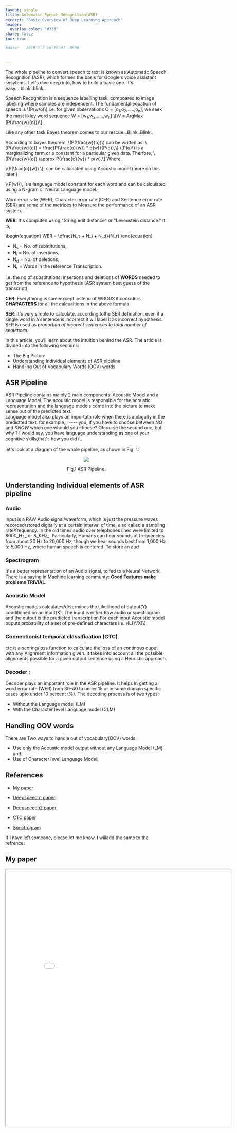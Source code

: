 ```yaml
---
layout: single
title: Automatic Speech Recognition(ASR) 
excerpt: "Basic Overview of Deep Learning Approach"
header:
  overlay_color: "#333"
share: false
toc: true

#date:   2019-1-7 16:16:01 -0600


---
```

<script type="text/javascript" async
  src="https://cdnjs.cloudflare.com/ajax/libs/mathjax/2.7.1/MathJax.js?config=TeX-AMS-MML_HTMLorMML">
</script>

The whole pipeline to convert speech to text is known as Automatic Speech Recognition (ASR), which formes the basis for Google's voice assistant sysytems. Let's dive deep into, how to build a basic one. It's easy....blink..blink..  

Speech Recognition is a sequence labelling task, compoared to image labelling where samples are independent. The fundamental equation of speech is  \\(P(w/o)\\) i.e. for given observations O = [o<sub>1</sub>,o<sub>2</sub>,.....,o<sub>n</sub>], we seek the most likley word sequence W = [w<sub>1</sub>,w<sub>2</sub>,.....,w<sub>n</sub>] \\[W = ArgMax (P(\frac{w}{o}))\\].

Like any other task Bayes theorem comes to our rescue...Blink..Blink..

According to bayes theorem, \\(P(\frac{w}{o})\\) can be written as: \\[P(\frac{w}{o}) = \frac{P(\frac{o}{w}) * p(w)}{P(o)},\\]
\\(P(o)\\) is a marginalizing term or a constant for a particular given data. Therfore, \\[P(\frac{w}{o}) \\approx  P(\frac{o}{w}) * p(w).\\]
Where,  

\\(P(\frac{o}{w}) \\), can be caluclated using Acoustic model (more on this later.)  

\\(P(w)\\), is a language model constant for each word and can be calculated using a N-gram or Neural Language model.


Word error rate (WER), Character error rate (CER) and Sentence error rate (SER) are some of the metrices to Measure the performance of an ASR system.  

__WER__: It's computed using "String edit distance" or "Levenstein distance." It is,
<!-- \\[WER = \frac{N<sub>sub</sub> + N<sub>ins</sub> + N<sub>del</sub>}{N<sub>ref</sub>}\\]. Where,   -->

<script type="text/javascript" async
  src="https://cdnjs.cloudflare.com/ajax/libs/mathjax/2.7.1/MathJax.js?config=TeX-AMS-MML_HTMLorMML">
</script>
\begin{equation}
 WER = \dfrac{N_s + N_i + N_d}{N_r} 
\end{equation}

* N<sub>s</sub> = No. of substitutions, 
* N<sub>i</sub> = No. of insertions,
* N<sub>d</sub> = No. of deletions,
* N<sub>r</sub> = Words in the reference Transcription.  

i.e. the no of substitutions, insertions and deletions of __WORDS__ needed to get from the reference to hypothesis (ASR system best guess of the transcript).  

__CER__: Everythinng is sameexcept instead of WRODS it considers __CHARACTERS__ for all the calcualtions in the above formula.  

__SER__: It's very simple to calculate. according tothe SER defination, even if a single word in a sentence is incorrect it wil label it as incorrect hypothesis. SER is used as _proportion of incorect sentences to total number of sentences_.  


In this article, you'll learn about the intuition behind the ASR. The article is divided into the following sections:

+ The Big Picture 
+ Understanding Individual elements of ASR pipeline
+ Handling Out of Vocabulary Words (OOV) words  

## ASR Pipeline
ASR Pipeline contains mainly 2 main components: Acoustic Model and a Language Model. The acoustic model is responsible for the acoustic representation and the language models come into the picture to make sense out of the predicted text.  
Language model also plays an importatn role when there is ambguity in the predictted text. for example, I _----_ you, if you have to choose between _NO_ and _KNOW_ which one whould you choose?
Ofcourse the second one, but why ? I would say, you have language understanding as one of your cognitive skills,that's how you  did it.  <br /> 
<br />
let's look at a diagram of the whole pipeline, as shown in Fig. 1:
<p align='center'>
<img src="/assets/images/asr/asr_pipeline.png">
<figcaption align='center'>Fig.1 ASR Pipeline.</figcaption>
</p>


## Understanding Individual elements of ASR pipeline 
### Audio
Input is a RAW Audio signal/waveform, which is just the pressure waves recorded/stored digitally at a certain interval of time, also called a sampling rate/frequency. In the old times audio over telephones lines were limited to 8000_Hz_ or 8_KHz_. Particularly, Humans can hear sounds at frequencies from about 20 Hz to 20,000 Hz, though we hear sounds best from 1,000 Hz to 5,000 Hz, where human speech is centered. To store an aud

### Spectrogram 
It's a better representation of an Audio signal, to fed to a Neural Network. There is a saying in Machine learning communty: __Good Features make problems TRIVIAL__.
### Acoustic Model 
Acoustic models calculates/determines the Likelihood of output(Y) conditioned on an input(X). The input is either Raw audio or spectrogram and the output is the predicted transcription.For each input Acoustic model ouputs probability of a set of pre-defined characters i.e. \\(L(Y/X)\\)
### Connectionist temporal classification (CTC) 
ctc is a scoring/loss function to calculate the loss of an continous ouput with any Alignment information given. It takes into account all the possible alignments possible for a given output sentence using a Heuristic approach.
### Decoder :
Decoder plays an important role in the ASR pipeline. It helps in getting a word error rate (WER) from 30-40 to under 15 or in some domain specific cases upto under 10 percent (%). The decoding process is of two types:
+ Without the Language model (LM)
+ With the Character level Language model (CLM)



## Handling OOV words
There are Two ways to handle out of vocabulary(OOV) words:
+ Use only the Acoustic model output without any Language Model (LM) and.
+ Use of Character level Language Model.

## References

+ [My paper](https://drive.google.com/open?id=18j58woXz5WUgkHaOO3b7byRWck5Oyzg7)

+ [Deepspeech1 paper](https://arxiv.org/pdf/1412.5567.pdf)

+ [Deepspeech2 paper](https://arxiv.org/pdf/1512.02595.pdf)

+ [CTC paper](https://www.cs.toronto.edu/~graves/icml_2006.pdf)

+ [Spectrogram](https://en.wikipedia.org/wiki/Spectrogram)

If I have left someone, please let me know. I willadd the same to the refrence.

## My paper
<iframe src="/assets/images/asr/ASR_BigMM.pdf" width="700" height="800">